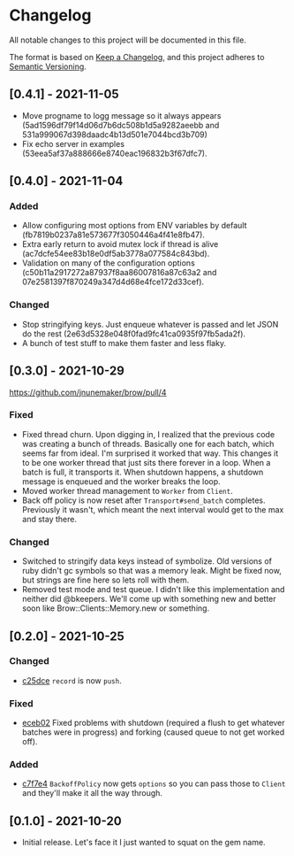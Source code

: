 # Changelog

All notable changes to this project will be documented in this file.

The format is based on [Keep a Changelog](https://keepachangelog.com/en/1.0.0/),
and this project adheres to [Semantic Versioning](https://semver.org/spec/v2.0.0.html).

## [0.4.1] - 2021-11-05

- Move progname to logg message so it always appears (5ad1596df79f14d06d7b6dc508b1d5a9282aeebb and 531a999067d398daadc4b13d501e7044bcd3b709)
- Fix echo server in examples (53eea5af37a888666e8740eac196832b3f67dfc7).

## [0.4.0] - 2021-11-04

### Added

- Allow configuring most options from ENV variables by default (fb7819b0237a81e573677f3050446a4f41e8fb47).
- Extra early return to avoid mutex lock if thread is alive (ac7dcfe54ee83b18e0df5ab3778a077584c843bd).
- Validation on many of the configuration options (c50b11a2917272a87937f8aa86007816a87c63a2 and 07e2581397f870249a347d4d68e4fce172d33cef).

### Changed

- Stop stringifying keys. Just enqueue whatever is passed and let JSON do the rest (2e63d5328e048f0fad9fc41ca0935f97fb5ada2f).
- A bunch of test stuff to make them faster and less flaky.

## [0.3.0] - 2021-10-29

https://github.com/jnunemaker/brow/pull/4

### Fixed

- Fixed thread churn. Upon digging in, I realized that the previous code was creating a bunch of threads. Basically one for each batch, which seems far from ideal. I'm surprised it worked that way. This changes it to be one worker thread that just sits there forever in a loop. When a batch is full, it transports it. When shutdown happens, a shutdown message is enqueued and the worker breaks the loop.
- Moved worker thread management to `Worker` from `Client`.
- Back off policy is now reset after `Transport#send_batch` completes. Previously it wasn't, which meant the next interval would get to the max and stay there.

### Changed

- Switched to stringify data keys instead of symbolize. Old versions of ruby didn't gc symbols so that was a memory leak. Might be fixed now, but strings are fine here so lets roll with them.
- Removed test mode and test queue. I didn't like this implementation and neither did @bkeepers. We'll come up with something new and better soon like Brow::Clients::Memory.new or something.

## [0.2.0] - 2021-10-25

### Changed

- [c25dce](https://github.com/jnunemaker/brow/commit/c25dcedcab2b75cfe28a561e80e537fefae6cc52) `record` is now `push`.

### Fixed

- [eceb02](https://github.com/jnunemaker/brow/commit/eceb02f810cc5ace7d7540c957fc1cf924849629) Fixed problems with shutdown (required a flush to get whatever batches were in progress) and forking (caused queue to not get worked off).

### Added

- [c7f7e4](https://github.com/jnunemaker/brow/commit/c7f7e42b0d6bfa9fa96bac58fda0ef94f93d223d) `BackoffPolicy` now gets `options` so you can pass those to `Client` and they'll make it all the way through.

## [0.1.0] - 2021-10-20

- Initial release. Let's face it I just wanted to squat on the gem name.
